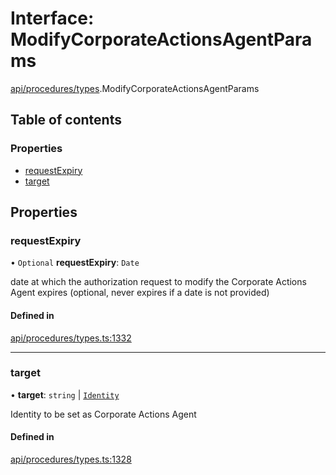 # Interface: ModifyCorporateActionsAgentParams

[api/procedures/types](../wiki/api.procedures.types).ModifyCorporateActionsAgentParams

## Table of contents

### Properties

- [requestExpiry](../wiki/api.procedures.types.ModifyCorporateActionsAgentParams#requestexpiry)
- [target](../wiki/api.procedures.types.ModifyCorporateActionsAgentParams#target)

## Properties

### requestExpiry

• `Optional` **requestExpiry**: `Date`

date at which the authorization request to modify the Corporate Actions Agent expires (optional, never expires if a date is not provided)

#### Defined in

[api/procedures/types.ts:1332](https://github.com/PolymeshAssociation/polymesh-sdk/blob/f8a937f04/src/api/procedures/types.ts#L1332)

___

### target

• **target**: `string` \| [`Identity`](../wiki/api.entities.Identity.Identity)

Identity to be set as Corporate Actions Agent

#### Defined in

[api/procedures/types.ts:1328](https://github.com/PolymeshAssociation/polymesh-sdk/blob/f8a937f04/src/api/procedures/types.ts#L1328)
